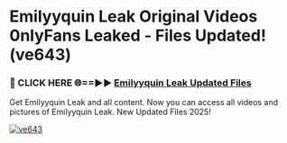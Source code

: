 # Emilyyquin Leak Original Videos 0nlyFans Leaked - Files Updated! (ve643)

<h3>🔴 CLICK HERE 🌐==►► <a href="https://tinyurl.com/2m67pmp6" rel="nofollow">Emilyyquin Leak Updated Files</a></h3>

Get Emilyyquin Leak and all content. Now you can access all videos and pictures of Emilyyquin Leak. New Updated Files 2025!

[![ve643](https://i.imgur.com/H4QAA4z.gif)](https://tinyurl.com/2m67pmp6)